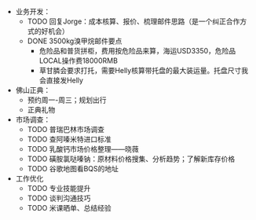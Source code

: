 - 业务开发：
	- TODO 回复Jorge：成本核算、报价、梳理邮件思路（是一个纠正合作方式的好机会）
	- DONE 3500kg溴甲烷邮件要点
		- 危险品和普货拼柜，费用按危险品来算，海运USD3350，危险品LOCAL操作费18000RMB
		- 草甘膦会要求打托，需要Helly核算带托盘的最大装运量。托盘尺寸我会直接发Helly
- 佛山正典：
	- 预约周一-周三；规划出行
	- 正典礼物
- 市场调查：
	- TODO 普瑞巴林市场调查
	- TODO 查阿嗪米特进口标准
	- TODO 乳酸钙市场价格整理——晓薇
	- TODO 磺胺氯哒嗪钠：原材料价格搜集、分析趋势；了解新库存价格
	- TODO 谷歌地图看BQS的地址
- 工作优化
	- TODO 专业技能提升
	- TODO 谈判沟通技巧
	- TODO 米课晒单、总结经验